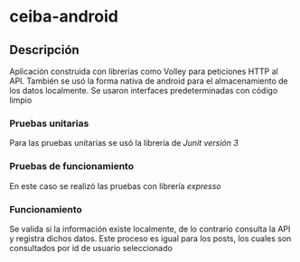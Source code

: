 # ceiba-android

## Descripción
Aplicación construida con librerías como Volley para peticiones HTTP al API. También se usó la forma
nativa de android para el almacenamiento de los datos localmente. Se usaron interfaces predeterminadas
con código limpio

### Pruebas unitarias
Para las pruebas unitarias se usó la librería de *Junit versión 3*


### Pruebas de funcionamiento
En este caso se realizó las pruebas con librería *expresso*

### Funcionamiento
Se valida si la información existe localmente, de lo contrario consulta la API y registra dichos datos.
Este proceso es igual para los posts, los cuales son consultados por id de usuario seleccionado